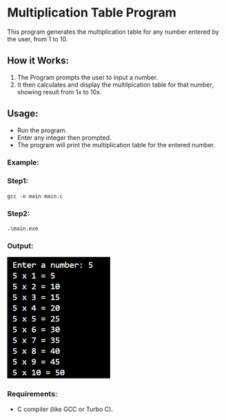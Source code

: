# Multiplication Table Program

This program generates the multiplication table for any number entered by the user, from 1 to 10.

## How it Works:
1. The Program prompts the user to input a number.
2. It then calculates and display the multilpication table for that number, showing result from 1x to 10x.

## Usage:
- Run the program.
- Enter any integer then prompted.
- The program will print the multiplication table for the entered number.

### Example:
### Step1:
```
gcc -o main main.c
```

### Step2:
```
.\main.exe
```
### Output:
![alt text](table-output.png)

### Requirements:
- C compiler (like GCC or Turbo C).
